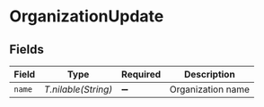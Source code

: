 # OrganizationUpdate


## Fields

| Field               | Type                | Required            | Description         |
| ------------------- | ------------------- | ------------------- | ------------------- |
| `name`              | *T.nilable(String)* | :heavy_minus_sign:  | Organization name   |